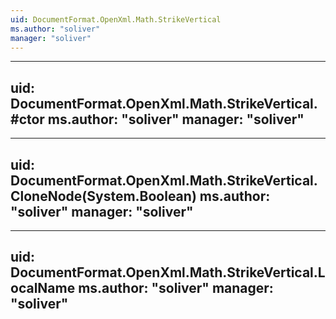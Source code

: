 ```yaml
---
uid: DocumentFormat.OpenXml.Math.StrikeVertical
ms.author: "soliver"
manager: "soliver"
---
```


---
uid: DocumentFormat.OpenXml.Math.StrikeVertical.#ctor
ms.author: "soliver"
manager: "soliver"
---

---
uid: DocumentFormat.OpenXml.Math.StrikeVertical.CloneNode(System.Boolean)
ms.author: "soliver"
manager: "soliver"
---

---
uid: DocumentFormat.OpenXml.Math.StrikeVertical.LocalName
ms.author: "soliver"
manager: "soliver"
---

